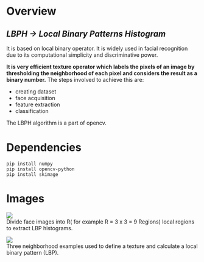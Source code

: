 # Overview

## *LBPH -> Local Binary Patterns Histogram*

It is based on local binary operator. It is widely used in facial recognition due to its computational simplicity and discriminative power. 

**It is very efficient texture operator which labels the pixels of an image by thresholding the neighborhood of each pixel and considers the result as a binary number.**
The steps involved to achieve this are:

* creating dataset
* face acquisition
* feature extraction
* classification

The LBPH algorithm is a part of opencv.


# Dependencies

    pip install numpy
    pip install opencv-python
    pip install skimage
# Images

<p><img src="https://miro.medium.com/max/667/1*J16_DKuSrnAH3WDdqwKeNA.png"><br>
Divide face images into R( for example R = 3 x 3 = 9 Regions) local regions to extract LBP histograms.</p>


<p><img src="https://upload.wikimedia.org/wikipedia/commons/thumb/c/c2/Lbp_neighbors.svg/330px-Lbp_neighbors.svg.png" ><br>
Three neighborhood examples used to define a texture and calculate a local binary pattern (LBP).</p>
    
